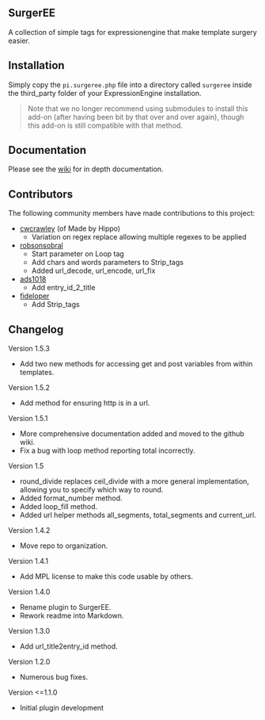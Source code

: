 SurgerEE
--------

A collection of simple tags for expressionengine that make template surgery easier.

## Installation

Simply copy the `pi.surgeree.php` file into a directory called `surgeree` inside the third_party folder of your ExpressionEngine installation.

> Note that we no longer recommend using submodules to install this add-on (after having been bit by that over and over again), though this add-on is still compatible with that method.

## Documentation

Please see the [wiki](https://github.com/dsurgeons/SurgerEE/wiki) for in depth documentation.

## Contributors

The following community members have made contributions to this project:

 - [cwcrawley](https://github.com/cwcrawley) (of Made by Hippo)
 	- Variation on regex replace allowing multiple regexes to be applied
 - [robsonsobral](https://github.com/robsonsobral)
 	- Start parameter on Loop tag
 	- Add chars and words parameters to Strip_tags
 	- Added url_decode, url_encode, url_fix
 - [ads1018](https://github.com/ads1018)
 	- Add entry_id_2_title
 - [fideloper](https://github.com/fideloper)
 	- Add Strip_tags

## Changelog

Version 1.5.3

 - Add two new methods for accessing get and post variables from within templates.

Version 1.5.2

 - Add method for ensuring http is in a url.

Version 1.5.1

 - More comprehensive documentation added and moved to the github wiki.
 - Fix a bug with loop method reporting total incorrectly.

Version 1.5

 - round_divide replaces ceil_divide with a more general implementation, allowing you to specify which way to round.
 - Added format_number method.
 - Added loop_fill method.
 - Added url helper methods all_segments, total_segments and current_url.

Version 1.4.2

 - Move repo to organization.

Version 1.4.1

 - Add MPL license to make this code usable by others.

Version 1.4.0

 - Rename plugin to SurgerEE.
 - Rework readme into Markdown.

Version 1.3.0

 - Add url_title2entry_id method.

Version 1.2.0

 - Numerous bug fixes.

Version <=1.1.0

 - Initial plugin development
